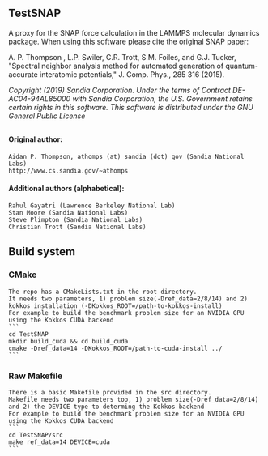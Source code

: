 <!----------------BEGIN-HEADER------------------------------------>
## TestSNAP

A proxy for the SNAP force calculation in the LAMMPS molecular dynamics package.
When using this software please cite the original SNAP paper:

A. P. Thompson , L.P. Swiler, C.R. Trott, S.M. Foiles, and G.J. Tucker, "Spectral neighbor analysis method for automated generation of quantum-accurate interatomic potentials," J. Comp. Phys., 285 316 (2015).

_Copyright (2019) Sandia Corporation. Under the terms of Contract DE-AC04-94AL85000 with Sandia Corporation, the U.S. Government retains certain rights in this software. This software is distributed under the GNU General Public License_
##

#### Original author:
    Aidan P. Thompson, athomps (at) sandia (dot) gov (Sandia National Labs)
    http://www.cs.sandia.gov/~athomps

#### Additional authors (alphabetical):
    Rahul Gayatri (Lawrence Berkeley National Lab)
    Stan Moore (Sandia National Labs)
    Steve Plimpton (Sandia National Labs)
    Christian Trott (Sandia National Labs)

## Build system
### CMake
    The repo has a CMakeLists.txt in the root directory.
    It needs two parameters, 1) problem size(-Dref_data=2/8/14) and 2) kokkos installation (-DKokkos_ROOT=/path-to-kokkos-install)
    For example to build the benchmark problem size for an NVIDIA GPU using the Kokkos CUDA backend
    ```
    cd TestSNAP
    mkdir build_cuda && cd build_cuda
    cmake -Dref_data=14 -DKokkos_ROOT=/path-to-cuda-install ../
    ```
### Raw Makefile
    There is a basic Makefile provided in the src directory.
    Makefile needs two parameters too, 1) problem size(-Dref_data=2/8/14) and 2) the DEVICE type to determing the Kokkos backend
    For example to build the benchmark problem size for an NVIDIA GPU using the Kokkos CUDA backend
    ```
    cd TestSNAP/src
    make ref_data=14 DEVICE=cuda
    ```
<!-----------------END-HEADER------------------------------------->

